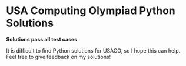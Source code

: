 # USA Computing Olympiad Python Solutions

**Solutions pass all test cases**

It is difficult to find Python solutions for USACO, so I hope this can help. Feel free to give feedback on my solutions!


